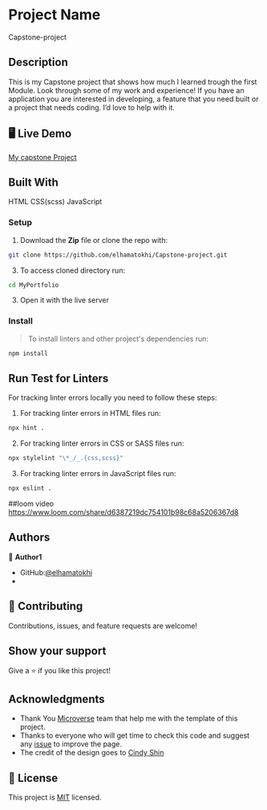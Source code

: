 
# Project Name
 Capstone-project

## Description

This is my Capstone project that shows how much I learned trough the first Module. Look through some of my work and experience! If you have an application you are interested in developing, a feature that you need built or a project that needs coding. I’d love to help with it.

## 🖥️ Live Demo

[My capstone Project](https://elhamatokhi.github.io/Capstone-project/)
## Built With
HTML
CSS(scss)
JavaScript
### Setup
1. Download the **Zip** file or clone the repo with:
```bash
git clone https://github.com/elhamatokhi/Capstone-project.git
```
3. To access cloned directory run:
```bash
cd MyPortfolio
```
3. Open it with the live server

### Install
> To install linters and other project's dependencies run:
```bash
npm install
```
## Run Test for Linters

For tracking linter errors locally you need to follow these steps:

1. For tracking linter errors in HTML files run:
```bash 
npx hint .
```

2. For tracking linter errors in CSS or SASS files run:

```bash
npx stylelint "\*_/_.{css,scss}"
```

3. For tracking linter errors in JavaScript files run:

```bash
npx eslint .
```
##loom video
https://www.loom.com/share/d6387219dc754101b98c68a5206367d8
## Authors
👤 **Author1**

- GitHub:[@elhamatokhi](https://github.com/elhamatokhi)
- 
## 🤝 Contributing

Contributions, issues, and feature requests are welcome!

## Show your support

Give a ⭐️ if you like this project!

## Acknowledgments

- Thank You [Microverse](www.microverse.org) team that help me with the template of this project.
- Thanks to everyone who will get time to check this code and suggest any [issue](https://github.com/elhamatokhi/portfolio-micro) to improve the page.
- The credit of the design goes to [Cindy Shin](https://www.behance.net/adagio07)

## 📝 License

This project is [MIT](./MIT.md) licensed.
